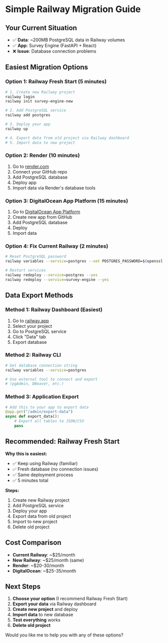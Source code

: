 # Simple Railway Migration Guide

## Your Current Situation
- ✅ **Data**: ~200MB PostgreSQL data in Railway volumes
- ✅ **App**: Survey Engine (FastAPI + React)
- ❌ **Issue**: Database connection problems

## Easiest Migration Options

### **Option 1: Railway Fresh Start (5 minutes)**
```bash
# 1. Create new Railway project
railway login
railway init survey-engine-new

# 2. Add PostgreSQL service
railway add postgres

# 3. Deploy your app
railway up

# 4. Export data from old project via Railway dashboard
# 5. Import data to new project
```

### **Option 2: Render (10 minutes)**
1. Go to [render.com](https://render.com)
2. Connect your GitHub repo
3. Add PostgreSQL database
4. Deploy app
5. Import data via Render's database tools

### **Option 3: DigitalOcean App Platform (15 minutes)**
1. Go to [DigitalOcean App Platform](https://cloud.digitalocean.com/apps)
2. Create new app from GitHub
3. Add PostgreSQL database
4. Deploy
5. Import data

### **Option 4: Fix Current Railway (2 minutes)**
```bash
# Reset PostgreSQL password
railway variables --service=postgres --set POSTGRES_PASSWORD=$(openssl rand -base64 32)

# Restart services
railway redeploy --service=postgres --yes
railway redeploy --service=survey-engine --yes
```

## Data Export Methods

### **Method 1: Railway Dashboard (Easiest)**
1. Go to [railway.app](https://railway.app)
2. Select your project
3. Go to PostgreSQL service
4. Click "Data" tab
5. Export database

### **Method 2: Railway CLI**
```bash
# Get database connection string
railway variables --service=postgres

# Use external tool to connect and export
# (pgAdmin, DBeaver, etc.)
```

### **Method 3: Application Export**
```python
# Add this to your app to export data
@app.get("/admin/export-data")
async def export_data():
    # Export all tables to JSON/CSV
    pass
```

## Recommended: Railway Fresh Start

**Why this is easiest:**
- ✅ Keep using Railway (familiar)
- ✅ Fresh database (no connection issues)
- ✅ Same deployment process
- ✅ 5 minutes total

**Steps:**
1. Create new Railway project
2. Add PostgreSQL service
3. Deploy your app
4. Export data from old project
5. Import to new project
6. Delete old project

## Cost Comparison
- **Current Railway**: ~$25/month
- **New Railway**: ~$25/month (same)
- **Render**: ~$20-30/month
- **DigitalOcean**: ~$25-35/month

## Next Steps
1. **Choose your option** (I recommend Railway Fresh Start)
2. **Export your data** via Railway dashboard
3. **Create new project** and deploy
4. **Import data** to new database
5. **Test everything** works
6. **Delete old project**

Would you like me to help you with any of these options?
